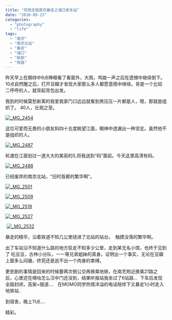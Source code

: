 ```yaml
---
title: "风雨无阻南京暴走之浦口老车站"
date: "2010-09-23"
categories: 
  - "photography"
  - "life"
tags: 
  - "南京"
  - "南京北站"
  - "暴走"
  - "浦口"
  - "航航"
  - "铁路"
---
```


昨天早上在期待中9点睁眼看了看窗外，大雨，骂娘一声之后在遗憾中继续倒下。10点自然醒之后，打开豆瓣才发现大家那么多人都愿意雨中继续。哥是一个比较二呼呼的人，就背起背包出发。

我到的时候莫愁新寓的我爱我家门口远远就看到黑压压一片都是人，嗯，那就是组织了。 40人，壮观之至。

[![_MG_2454](images/MG_2454_thumb.jpg "_MG_2454")](http://blog.natt.cc/wp-content/uploads/2010/09/MG_2454.jpg)

这位可爱而无畏的小朋友斜四十五度眺望江面，眼神中透漏出一种坚定。虽然他不是组织的人。

[![_MG_2487](images/MG_2487_thumb.jpg "_MG_2487")](http://blog.natt.cc/wp-content/uploads/2010/09/MG_2487.jpg)

轮渡在江面划过一道大大的美丽的S,将我送到“码”面前。今天这里高清有码。

[![_MG_2488](images/MG_2488_thumb.jpg "_MG_2488")](http://blog.natt.cc/wp-content/uploads/2010/09/MG_2488.jpg)

已经废弃的南京北站，“旧时首都的繁华啊”。

[![_MG_2501](images/MG_2501_thumb.jpg "_MG_2501")](http://blog.natt.cc/wp-content/uploads/2010/09/MG_2501.jpg)

[![_MG_2509](images/MG_2509_thumb.jpg "_MG_2509")](http://blog.natt.cc/wp-content/uploads/2010/09/MG_2509.jpg)

[![_MG_2519](images/MG_2519_thumb.jpg "_MG_2519")](http://blog.natt.cc/wp-content/uploads/2010/09/MG_2519.jpg)

[![_MG_2527](images/MG_2527_thumb.jpg "_MG_2527")](http://blog.natt.cc/wp-content/uploads/2010/09/MG_2527.jpg)

 [![_MG_2532](images/MG_2532_thumb.jpg "_MG_2532")](http://blog.natt.cc/wp-content/uploads/2010/09/MG_2532.jpg)

暴走的精华，沿着铁道不知几公里绕进了北站的站台。  触摸没落的繁华啊。

出了车站沿不知道什么路的地方狂走不知多少公里，走到某无名小馆，也终于见到了 吃豆豆，古林小分队，一一等兄弟姐妹的真身。证明出一个事实，无论在豆瓣上面多么闷骚，终究还是逃不出一个肉身的束缚。

更悲剧的事情是回来的时候要两次倒公交再换乘地铁，在南艺附近换乘21路之后，心里还在嘀咕怎么汉中门还没到，结果听报站我坐过了6站路...  下车后发现全路封闭，高架+隧道....   在MOMO同学热情洋溢的电话陪伴下又暴走1小时走入地铁站..

到宿舍，晚上11点....

精彩。
